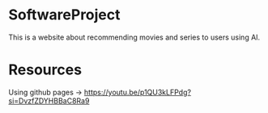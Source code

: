 # SoftwareProject
This is a website about recommending movies and series to users using AI.


# Resources

Using github pages → https://youtu.be/p1QU3kLFPdg?si=DvzfZDYHBBaC8Ra9
